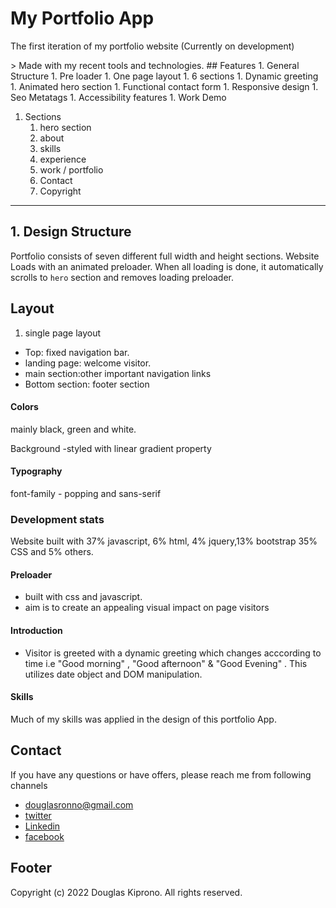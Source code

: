 
# My Portfolio App
<p> The first iteration of my portfolio website (Currently on development)</p>
>  Made with my recent tools and technologies.
## Features
1. General Structure
  1. Pre loader
  1. One page layout
  1. 6 sections
  1. Dynamic greeting
  1. Animated hero section
  1. Functional contact form
  1. Responsive design 
  1. Seo Metatags
  1. Accessibility features
  1. Work Demo

1. Sections
    1. hero section
    1. about
    1. skills
    1. experience
    1. work / portfolio
    1. Contact
    1. Copyright

---
## 1. Design Structure
Portfolio consists of seven different full width and height sections. Website Loads with an animated  preloader. When all loading is done, it automatically scrolls to `hero` section and removes loading preloader.

## Layout
1. single page layout
- Top: fixed navigation bar.
- landing page: welcome visitor.
- main section:other important navigation links
- Bottom section: footer section

#### Colors
mainly black, green and white.

Background -styled with linear gradient property

#### Typography
font-family - popping and sans-serif


###  Development stats

Website built with 37% javascript, 6% html, 4% jquery,13% bootstrap 35% CSS and 5% others.

#### Preloader
- built with css and javascript.
- aim is to create an appealing visual impact on page visitors

####  Introduction
- Visitor is greeted with a dynamic greeting which changes acccording to time i.e "Good morning" , "Good afternoon" & "Good Evening" . This utilizes date object and DOM manipulation.

#### Skills

Much of my skills was applied in the design of this portfolio App.

##  Contact

If you have any questions or have offers, please reach me from following channels
- douglasronno@gmail.com
- [twitter](https://twitter.com/itsdaglas)
- [Linkedin](https://linkedin.com/in/douglas-kiprono-ke)
- [facebook](https://www.facebook.com/douglas.ronno)

## Footer

Copyright (c) 2022 Douglas Kiprono. All rights reserved.


